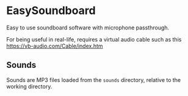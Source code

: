 # EasySoundboard

Easy to use soundboard software with microphone passthrough.

For being useful in real-life, requires a virtual audio cable such as this https://vb-audio.com/Cable/index.htm

## Sounds

Sounds are MP3 files loaded from the `sounds` directory, relative to the working directory.
